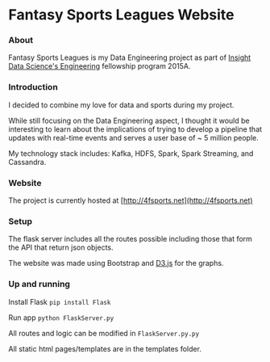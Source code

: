 # Fantasy Sports Leagues Website

### About

Fantasy Sports Leagues is my Data Engineering project as part of [Insight Data Science's Engineering](http://insightdataengineering.com) fellowship program 2015A. 


### Introduction

I decided to combine my love for data and sports during my project. 

While still focusing on the Data Engineering aspect, I thought it would be interesting to learn about the implications of trying to develop a pipeline that updates with real-time events and serves a user base of ~ 5 million people. 

My technology stack includes: Kafka, HDFS, Spark, Spark Streaming, and Cassandra.


### Website

The project is currently hosted at [http://4fsports.net](http://4fsports.net)


### Setup

The flask server includes all the routes possible including those that form the API that return json objects.

The website was made using Bootstrap and [D3.js](http://d3js.org) for the graphs.


### Up and running

Install Flask `pip install Flask`

Run app `python FlaskServer.py`

All routes and logic can be modified in `FlaskServer.py.py`

All static html pages/templates are in the templates folder.




